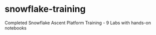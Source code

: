 # snowflake-training
 Completed Snowflake Ascent Platform Training - 9 Labs with hands-on notebooks
